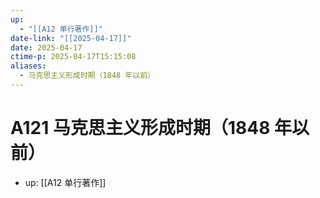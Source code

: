 ```yaml
---
up:
  - "[[A12 单行著作]]"
date-link: "[[2025-04-17]]"
date: 2025-04-17
ctime-p: 2025-04-17T15:15:08
aliases:
  - 马克思主义形成时期（1848 年以前）
---
```


# A121 马克思主义形成时期（1848 年以前）

- up: [[A12 单行著作]]
